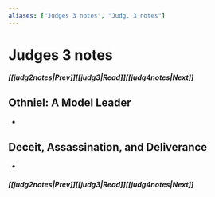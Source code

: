 ```yaml
---
aliases: ["Judges 3 notes", "Judg. 3 notes"]
---
```

# Judges 3 notes
##### <span class=arrow-left></span>[[judg2notes|Prev]]<span class=navigation-separator></span>[[judg3|Read]]<span class=navigation-separator></span>[[judg4notes|Next]]<span class=arrow-right></span>
## Othniel: A Model Leader
- 
## Deceit, Assassination, and Deliverance
- 
##### <span class=arrow-left></span>[[judg2notes|Prev]]<span class=navigation-separator></span>[[judg3|Read]]<span class=navigation-separator></span>[[judg4notes|Next]]<span class=arrow-right></span>